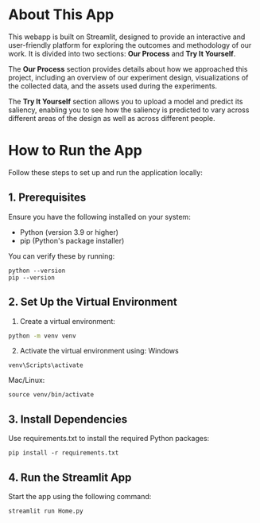 # About This App

This webapp is built on Streamlit, designed to provide an interactive and user-friendly platform for exploring the outcomes and methodology of our work. It is divided into two sections: **Our Process** and **Try It Yourself**.

The **Our Process** section provides details about how we approached this project, including an overview of our experiment design, visualizations of the collected data, and the assets used during the experiments.

The **Try It Yourself** section allows you to upload a model and predict its saliency, enabling you to see how the saliency is predicted to vary across different areas of the design as well as across different people.

# How to Run the App

Follow these steps to set up and run the application locally:

## 1. Prerequisites

Ensure you have the following installed on your system:

- Python (version 3.9 or higher)
- pip (Python's package installer)

You can verify these by running:

```
python --version
pip --version
```

## 2. Set Up the Virtual Environment

1.  Create a virtual environment:
```bash
python -m venv venv
```
2.  Activate the virtual environment using:
Windows

```
venv\Scripts\activate
```

Mac/Linux:

```
source venv/bin/activate
```

## 3. Install Dependencies    
Use requirements.txt to install the required Python packages:      

```
pip install -r requirements.txt
```

## 4. Run the Streamlit App
Start the app using the following command:

```
streamlit run Home.py
```
